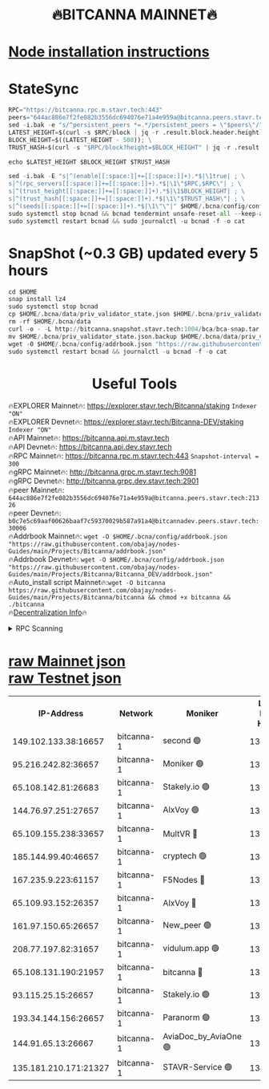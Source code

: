<h1 align="center"> 🔥BITCANNA MAINNET🔥</h1>


[Node installation instructions](https://github.com/obajay/nodes-Guides/tree/main/Projects/Bitcanna)
=

# StateSync
```python
RPC="https://bitcanna.rpc.m.stavr.tech:443"
peers="644ac886e7f2fe082b3556dc694076e71a4e959a@bitcanna.peers.stavr.tech:21326"
sed -i.bak -e "s/^persistent_peers *=.*/persistent_peers = \"$peers\"/" $HOME/.bcna/config/config.toml
LATEST_HEIGHT=$(curl -s $RPC/block | jq -r .result.block.header.height); \
BLOCK_HEIGHT=$((LATEST_HEIGHT - 500)); \
TRUST_HASH=$(curl -s "$RPC/block?height=$BLOCK_HEIGHT" | jq -r .result.block_id.hash)

echo $LATEST_HEIGHT $BLOCK_HEIGHT $TRUST_HASH

sed -i.bak -E "s|^(enable[[:space:]]+=[[:space:]]+).*$|\1true| ; \
s|^(rpc_servers[[:space:]]+=[[:space:]]+).*$|\1\"$RPC,$RPC\"| ; \
s|^(trust_height[[:space:]]+=[[:space:]]+).*$|\1$BLOCK_HEIGHT| ; \
s|^(trust_hash[[:space:]]+=[[:space:]]+).*$|\1\"$TRUST_HASH\"| ; \
s|^(seeds[[:space:]]+=[[:space:]]+).*$|\1\"\"|" $HOME/.bcna/config/config.toml
sudo systemctl stop bcnad && bcnad tendermint unsafe-reset-all --keep-addr-book
sudo systemctl restart bcnad && sudo journalctl -u bcnad -f -o cat
```
# SnapShot (~0.3 GB) updated every 5 hours
```python
cd $HOME
snap install lz4
sudo systemctl stop bcnad
cp $HOME/.bcna/data/priv_validator_state.json $HOME/.bcna/priv_validator_state.json.backup
rm -rf $HOME/.bcna/data
curl -o - -L http://bitcanna.snapshot.stavr.tech:1004/bca/bca-snap.tar.lz4 | lz4 -c -d - | tar -x -C $HOME/.bcna --strip-components 2
mv $HOME/.bcna/priv_validator_state.json.backup $HOME/.bcna/data/priv_validator_state.json
wget -O $HOME/.bcna/config/addrbook.json "https://raw.githubusercontent.com/obajay/nodes-Guides/main/Projects/Bitcanna/addrbook.json"
sudo systemctl restart bcnad && journalctl -u bcnad -f -o cat
```

 <h1 align="center"> Useful Tools</h1>

🔥EXPLORER Mainnet🔥:    https://explorer.stavr.tech/Bitcanna/staking          `Indexer "ON"` \
🔥EXPLORER Devnet🔥:     https://explorer.stavr.tech/Bitcanna-DEV/staking     `Indexer "ON"` \
🔥API Mainnet🔥:         https://bitcanna.api.m.stavr.tech \
🔥API Devnet🔥:          https://bitcanna.api.dev.stavr.tech \
🔥RPC Mainnet🔥:         https://bitcanna.rpc.m.stavr.tech:443         `Snapshot-interval = 300` \
🔥gRPC Mainnet🔥:        http://bitcanna.grpc.m.stavr.tech:9081 \
🔥gRPC Devnet🔥:         http://bitcanna.grpc.dev.stavr.tech:2901 \
🔥peer Mainnet🔥:        `644ac886e7f2fe082b3556dc694076e71a4e959a@bitcanna.peers.stavr.tech:21326` \
🔥peer Devnet🔥:         `b0c7e5c69aaf00626baaf7c59370029b587a91a4@bitcannadev.peers.stavr.tech:30006` \
🔥Addrbook Mainnet🔥:    ```wget -O $HOME/.bcna/config/addrbook.json "https://raw.githubusercontent.com/obajay/nodes-Guides/main/Projects/Bitcanna/addrbook.json"``` \
🔥Addrbook Devnet🔥:    ```wget -O $HOME/.bcna/config/addrbook.json "https://raw.githubusercontent.com/obajay/nodes-Guides/main/Projects/Bitcanna/Bitcanna_DEV/addrbook.json"``` \
🔥Auto_install script Mainnet🔥:```wget -O bitcanna https://raw.githubusercontent.com/obajay/nodes-Guides/main/Projects/Bitcanna/bitcanna && chmod +x bitcanna && ./bitcanna``` \
🔥[Decentralization Info](https://github.com/obajay/StateSync-snapshots/tree/main/Projects/Bitcanna/Decentralization)🔥


<details>
<summary>RPC Scanning</summary>

<h2 align="center"> We scan nodes in real time every 4 hours. And we provide the final result of RPC endpoints.
We cannot influence the operation of these nodes in any way. </h2>


```python
If Voting Power is higher than 0 --> then the Node is a validator of the network and may be subject to attack and be a potential threat to the chain.
```
```python
We marked such validators with a red symbol
```

</details>

[raw Mainnet json](https://rpc-check.bcam.stavr.tech/bcam/rpc-bcam-result.json) \
[raw Testnet json](https://github.com/obajay/StateSync-snapshots/tree/main/Projects/Bitcanna/Rpc-Check-Testnet)
=



<table><tr><th>IP-Address</th><th>Network</th><th>Moniker</th><th>Latest Block Height</th><th>Earliest Block Height</th><th>Catching Up</th><th>Tx Index</th><th>Voting Power</th><th>Scan Time</th></tr><tr><td>149.102.133.38:16657</td><td>bitcanna-1</td><td>second 🟢</td><td>13055208</td><td>1</td><td>False</td><td>on</td><td>0</td><td>2024-03-17T19:12:56.991361558UTC</td></tr><tr><td>95.216.242.82:36657</td><td>bitcanna-1</td><td>Moniker 🟢</td><td>13055197</td><td>5776907</td><td>False</td><td>on</td><td>0</td><td>2024-03-17T19:11:55.506785315UTC</td></tr><tr><td>65.108.142.81:26683</td><td>bitcanna-1</td><td>Stakely.io 🟢</td><td>13055201</td><td>6152001</td><td>False</td><td>on</td><td>0</td><td>2024-03-17T19:12:18.762890957UTC</td></tr><tr><td>144.76.97.251:27657</td><td>bitcanna-1</td><td>AlxVoy 🟢</td><td>13055206</td><td>8805201</td><td>False</td><td>on</td><td>0</td><td>2024-03-17T19:12:46.384088379UTC</td></tr><tr><td>65.109.155.238:33657</td><td>bitcanna-1</td><td>MultVR 🔴</td><td>13055202</td><td>9933415</td><td>False</td><td>on</td><td>352462</td><td>2024-03-17T19:12:24.260670730UTC</td></tr><tr><td>185.144.99.40:46657</td><td>bitcanna-1</td><td>cryptech 🟢</td><td>13055197</td><td>11528001</td><td>False</td><td>on</td><td>0</td><td>2024-03-17T19:11:51.121956650UTC</td></tr><tr><td>167.235.9.223:61157</td><td>bitcanna-1</td><td>F5Nodes 🔴</td><td>13055203</td><td>12084001</td><td>False</td><td>on</td><td>570</td><td>2024-03-17T19:12:28.558924909UTC</td></tr><tr><td>65.109.93.152:26357</td><td>bitcanna-1</td><td>AlxVoy 🔴</td><td>13055208</td><td>12109301</td><td>False</td><td>on</td><td>1391929</td><td>2024-03-17T19:12:57.519684622UTC</td></tr><tr><td>161.97.150.65:26657</td><td>bitcanna-1</td><td>New_peer 🟢</td><td>13055201</td><td>12254001</td><td>False</td><td>on</td><td>0</td><td>2024-03-17T19:12:19.051262661UTC</td></tr><tr><td>208.77.197.82:31657</td><td>bitcanna-1</td><td>vidulum.app 🟢</td><td>13055202</td><td>12386934</td><td>False</td><td>on</td><td>0</td><td>2024-03-17T19:12:21.827103997UTC</td></tr><tr><td>65.108.131.190:21957</td><td>bitcanna-1</td><td>bitcanna 🔴</td><td>13055204</td><td>12955204</td><td>False</td><td>on</td><td>419940</td><td>2024-03-17T19:12:32.925999724UTC</td></tr><tr><td>93.115.25.15:26657</td><td>bitcanna-1</td><td>Stakely.io 🟢</td><td>13055201</td><td>13004569</td><td>False</td><td>on</td><td>0</td><td>2024-03-17T19:12:14.383601337UTC</td></tr><tr><td>193.34.144.156:26657</td><td>bitcanna-1</td><td>Paranorm 🟢</td><td>13055204</td><td>13042501</td><td>False</td><td>on</td><td>0</td><td>2024-03-17T19:12:35.226366560UTC</td></tr><tr><td>144.91.65.13:26667</td><td>bitcanna-1</td><td>AviaDoc_by_AviaOne 🟢</td><td>13055204</td><td>13042801</td><td>False</td><td>on</td><td>0</td><td>2024-03-17T19:12:41.733538149UTC</td></tr><tr><td>135.181.210.171:21327</td><td>bitcanna-1</td><td>STAVR-Service 🟢</td><td>13055206</td><td>13054001</td><td>False</td><td>on</td><td>0</td><td>2024-03-17T19:12:46.155849967UTC</td></tr></table>

